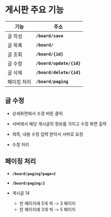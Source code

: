 # 게시판 주요 기능
| 기능 | 주소 |
| --- | --- |
| 글 작성  | **`/board/save`** |
| 글 목록 | **`/board/`** |
| 글 조회 | **`/board/{id}`** |
| 글 수정 | **`/board/update/{id}`** |
| 글 삭제 | **`/board/delete/{id}`** |
| 페이징 처리 | **`/board/paging`** |

## 글 수정

- 상세화면에서 수정 버튼 클릭

- 서버에서 해당 게시글의 정보를 가지고 수정 화면 출력

- 제목, 내용 수정 입력 받아서 서버로 요청

- 수정 처리

## 페이징 처리

- **`/board/paging?page=2`**

- **`/board/paging/2`**

- 게시글 14
    - 한 페이지에 5개 씩 -> 3 페이지
    - 한 페이지에 3개 씩 -> 5 페이지